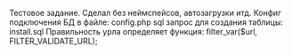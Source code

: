 Тестовое задание.
Сделал без неймспейсов, автозагрузки итд.
Конфиг подключения БД в файле: config.php
sql запрос для создания таблицы: install.sql
Правильность урла определяет функция: filter_var($url, FILTER_VALIDATE_URL);
